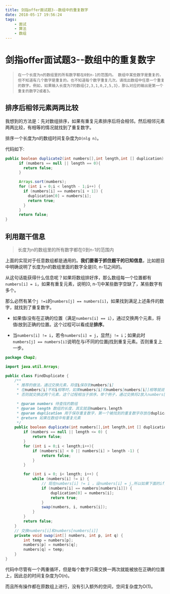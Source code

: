 ```yaml
---
title: 剑指offer面试题3--数组中的重复数字
date: 2018-05-17 19:56:24
tags: 
    - 面试
    - 算法
    - 数组
---
```


# 剑指offer面试题3--数组中的重复数字

> ```
> 在一个长度为n的数组里的所有数字都在0到n-1的范围内。 数组中某些数字是重复的，但不知道有几个数字是重复的。也不知道每个数字重复几次。请找出数组中任意一个重复的数字。例如，如果输入长度为7的数组{2,3,1,0,2,5,3}，那么对应的输出是第一个重复的数字2或者3。
> ```

## 排序后相邻元素两两比较

我想到的方法是：先对数组排序，如果有重复元素排序后将会相邻。然后相邻元素两两比较，有相等的情况就找到了重复数字。

排序一个长度为n的数组时间复杂度为`O(nlg n)`。

代码如下:

```java
public boolean duplicate2(int numbers[],int length,int [] duplication) {
      if (numbers == null || length == 0){
        return false;
      }

      Arrays.sort(numbers);
      for (int i = 0;i < length - 1;i++) {
        if (numbers[i] == numbers[i + 1]) {
          duplication[0] = numbers[i];
          return true;
        }
      }
      return false;
}
```

## 利用题干信息

> 长度为n的数组里的所有数字都在0到n-1的范围内

上面的实现对于任意数组都是通用的。**我们要善于抓住题干的已知信息**，比如题目中明确说明了长度为n的数组里面的数字全是[0, n-1]之间的。

从这句话能获得什么信息呢？如果将数组排好序，那么数组每一个位置都有`numbers[i] = i`，如果有重复元素，说明[0, n-1]中某些数字空缺了，某些数字有多个。

那么必然有某个`j !=i`的`numbers[j] == numbers[i]`，如果找到满足上述条件的数字，就找到了重复数字。

- 如果值i没有在正确的位置（满足`numbers[i] == i`），通过交换两个元素，将值i放到正确的位置。这个过程可以看成是**排序**。

- 当`numbers[i] != i`，若令`numbers[i] = j`，显然`j != i`；如果此时`numbers[j] == numbers[i]`说明在与i不同的位置j找到重复元素。否则重复上一步。



```java
package Chap2;

import java.util.Arrays;

public class FindDuplicate {
    /**
     * 推荐的做法，通过交换元素，将值i保存到numbers[i]
     * 在numbers[i]不和i相等时，如果numbers[i]和numbers[numbers[i]]相等就说明重复元素；
     * 否则就交换这两个元素，这个过程相当于排序。举个例子，通过交换将2放入numbers[2]。

     * @param numbers 待查找的数组
     * @param length 数组的长度，其实就是numbers.length
     * @param duplication 用于保存重复数字，第一个被找到的重复数字存放在duplication[0]中
     * @return 如果在数组中有重复元素
     */
    public boolean duplicate(int numbers[],int length,int [] duplication) {
        if (numbers == null || length <= 0) {
            return false;
        }
        for (int i = 0;i < length;i++){
            if (numbers[i] < 0 || numbers[i] > length -1) {
                return false;
            }
        }

        for (int i = 0; i< length; i++) {
            while (numbers[i] != i) {
                // 现在numbers[i] != i ，设numbers[i] = j,所以如果下面的if成立,就是numbers[i] == numbers[j],说明找到 重复
                if (numbers[i] == numbers[numbers[i]]) {
                    duplication[0] = numbers[i];
                    return true;
                }
                swap(numbers, i, numbers[i]);
            }
        }
        return false;
    }
    // 交换numbers[i]和numbers[numbers[i]]
    private void swap(int[] numbers, int p, int q) {
        int temp = numbers[p];
        numbers[p] = numbers[q];
        numbers[q] = temp;
    }
}

```

代码中尽管有一个两重循环，但是每个数字只需交换一两次就能被放在正确的位置上，因此总的时间复杂度为O(n)。

而且所有操作都在原数组上进行，没有引入额外的空间，空间复杂度为O(1)。


